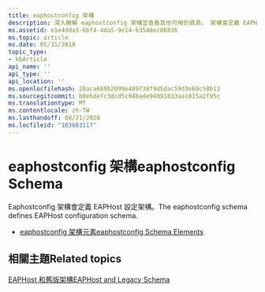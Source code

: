 ```yaml
---
title: eaphostconfig 架構
description: 深入瞭解 eaphostconfig 架構並查看其他可用的資源。 架構會定義 EAPHost 設定架構。
ms.assetid: e1e4dda3-6bf4-4da5-9e14-63548ec86836
ms.topic: article
ms.date: 05/31/2018
topic_type:
- kbArticle
api_name: ''
api_type: ''
api_location: ''
ms.openlocfilehash: 28aca669b2099e489738f9d5dac59d3e60c58b13
ms.sourcegitcommit: b0ebdefc3dcd5c04bede94091833aa1015a2f95c
ms.translationtype: MT
ms.contentlocale: zh-TW
ms.lasthandoff: 08/21/2020
ms.locfileid: "103683117"
---
```

# <a name="eaphostconfig-schema"></a><span data-ttu-id="65f85-104">eaphostconfig 架構</span><span class="sxs-lookup"><span data-stu-id="65f85-104">eaphostconfig Schema</span></span>

<span data-ttu-id="65f85-105">Eaphostconfig 架構會定義 EAPHost 設定架構。</span><span class="sxs-lookup"><span data-stu-id="65f85-105">The eaphostconfig schema defines EAPHost configuration schema.</span></span>

-   [<span data-ttu-id="65f85-106">eaphostconfig 架構元素</span><span class="sxs-lookup"><span data-stu-id="65f85-106">eaphostconfig Schema Elements</span></span>](eaphostconfigschema-elements.md)

## <a name="related-topics"></a><span data-ttu-id="65f85-107">相關主題</span><span class="sxs-lookup"><span data-stu-id="65f85-107">Related topics</span></span>

<dl> <dt>

[<span data-ttu-id="65f85-108">EAPHost 和舊版架構</span><span class="sxs-lookup"><span data-stu-id="65f85-108">EAPHost and Legacy Schema</span></span>](eaphost-schemas.md)
</dt> </dl>

 

 




